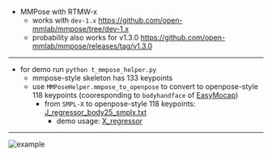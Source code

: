 - MMPose with RTMW-x
  - works with `dev-1.x` https://github.com/open-mmlab/mmpose/tree/dev-1.x
  - probability also works for v1.3.0 https://github.com/open-mmlab/mmpose/releases/tag/v1.3.0

-----
- for demo run `python t_mmpose_helper.py`
  - mmpose-style skeleton has 133 keypoints
  - use `MMPoseHelper.mmpose_to_openpose` to convert to openpose-style 118 keypoints (cooresponding to `bodyhandface` of [EasyMocap](https://github.com/zju3dv/EasyMocap))
    - from `SMPL-X` to openpose-style 118 keypoints: [J_regressor_body25_smplx.txt](https://github.com/zju3dv/EasyMocap/blob/master/data/smplx/J_regressor_body25_smplx.txt)
      - demo usage: [X_regressor](https://github.com/zju3dv/EasyMocap/blob/master/easymocap/smplmodel/body_model.py#L133C13-L139)
-----
![example](data/test01.mmpose.png)
